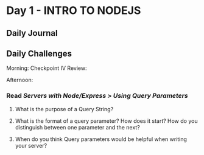 # Day 1 - INTRO TO NODEJS

## Daily Journal


## Daily Challenges

Morning: Checkpoint IV Review: 

Afternoon: 

### Read *Servers with Node/Express > Using Query Parameters*

1. What is the purpose of a Query String?

2. What is the format of a query parameter? How does it start? How do you distinguish between one parameter and the next?

3. When do you think Query parameters would be helpful when writing your server?